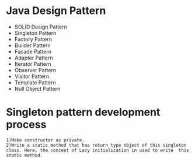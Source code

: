 # Java Design Pattern

  * SOLID Design Pattern
  * Singleton Pattern
  * Factory Pattern
  * Builder Pattern
  * Facade Pattern
  * Adapter Pattern
  * Iterator Pattern
  * Observer Pattern
  * Visitor Pattern
  * Template Pattern
  * Null Object Pattern

# Singleton pattern development process
   ```
  1)Make constructor as private.
  2)Write a static method that has return type object of this singleton class. Here, the concept of Lazy initialization in used to write  this static method.
   ```
